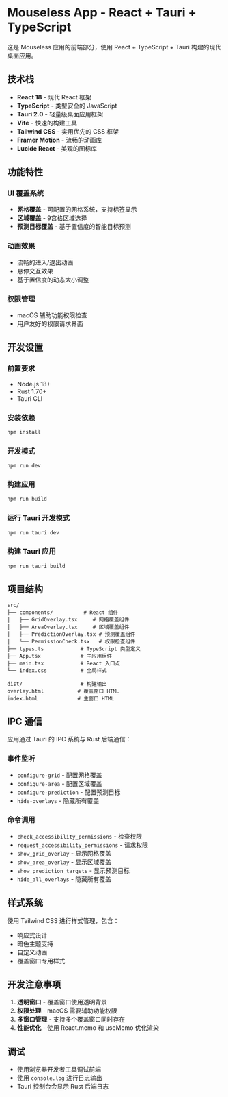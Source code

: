 # Mouseless App - React + Tauri + TypeScript

这是 Mouseless 应用的前端部分，使用 React + TypeScript + Tauri 构建的现代桌面应用。

## 技术栈

- **React 18** - 现代 React 框架
- **TypeScript** - 类型安全的 JavaScript
- **Tauri 2.0** - 轻量级桌面应用框架
- **Vite** - 快速的构建工具
- **Tailwind CSS** - 实用优先的 CSS 框架
- **Framer Motion** - 流畅的动画库
- **Lucide React** - 美观的图标库

## 功能特性

### UI 覆盖系统
- **网格覆盖** - 可配置的网格系统，支持标签显示
- **区域覆盖** - 9宫格区域选择
- **预测目标覆盖** - 基于置信度的智能目标预测

### 动画效果
- 流畅的进入/退出动画
- 悬停交互效果
- 基于置信度的动态大小调整

### 权限管理
- macOS 辅助功能权限检查
- 用户友好的权限请求界面

## 开发设置

### 前置要求
- Node.js 18+
- Rust 1.70+
- Tauri CLI

### 安装依赖
```bash
npm install
```

### 开发模式
```bash
npm run dev
```

### 构建应用
```bash
npm run build
```

### 运行 Tauri 开发模式
```bash
npm run tauri dev
```

### 构建 Tauri 应用
```bash
npm run tauri build
```

## 项目结构

```
src/
├── components/          # React 组件
│   ├── GridOverlay.tsx     # 网格覆盖组件
│   ├── AreaOverlay.tsx     # 区域覆盖组件
│   ├── PredictionOverlay.tsx # 预测覆盖组件
│   └── PermissionCheck.tsx   # 权限检查组件
├── types.ts            # TypeScript 类型定义
├── App.tsx             # 主应用组件
├── main.tsx            # React 入口点
└── index.css           # 全局样式

dist/                   # 构建输出
overlay.html           # 覆盖窗口 HTML
index.html             # 主窗口 HTML
```

## IPC 通信

应用通过 Tauri 的 IPC 系统与 Rust 后端通信：

### 事件监听
- `configure-grid` - 配置网格覆盖
- `configure-area` - 配置区域覆盖  
- `configure-prediction` - 配置预测目标
- `hide-overlays` - 隐藏所有覆盖

### 命令调用
- `check_accessibility_permissions` - 检查权限
- `request_accessibility_permissions` - 请求权限
- `show_grid_overlay` - 显示网格覆盖
- `show_area_overlay` - 显示区域覆盖
- `show_prediction_targets` - 显示预测目标
- `hide_all_overlays` - 隐藏所有覆盖

## 样式系统

使用 Tailwind CSS 进行样式管理，包含：

- 响应式设计
- 暗色主题支持
- 自定义动画
- 覆盖窗口专用样式

## 开发注意事项

1. **透明窗口** - 覆盖窗口使用透明背景
2. **权限处理** - macOS 需要辅助功能权限
3. **多窗口管理** - 支持多个覆盖窗口同时存在
4. **性能优化** - 使用 React.memo 和 useMemo 优化渲染

## 调试

- 使用浏览器开发者工具调试前端
- 使用 `console.log` 进行日志输出
- Tauri 控制台会显示 Rust 后端日志